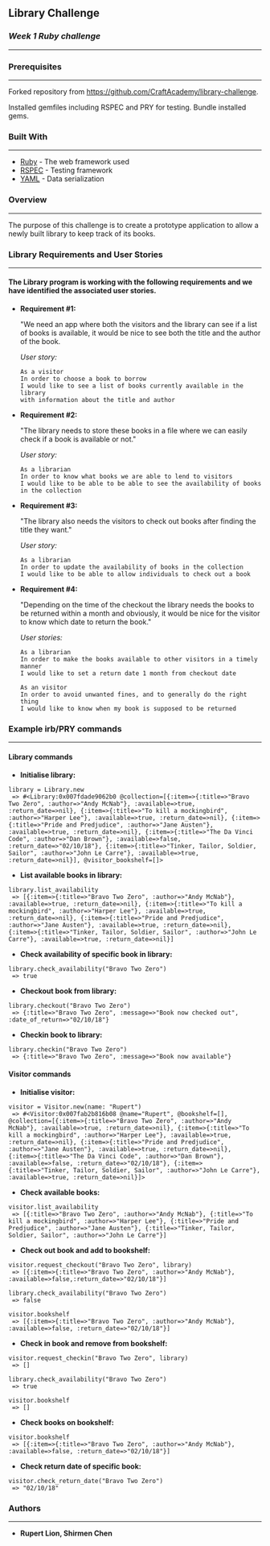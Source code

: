 ## **Library Challenge**
### *Week 1 Ruby challenge*
-------
### Prerequisites
-------
Forked repository from https://github.com/CraftAcademy/library-challenge.

Installed gemfiles including RSPEC and PRY for testing. Bundle installed gems.


### Built With
-------
* [Ruby](https://www.ruby-lang.org/en/) - The web framework used
* [RSPEC](http://rspec.info/) - Testing framework
* [YAML](http://yaml.org/) - Data serialization


### **Overview**
-------
The purpose of this challenge is to create a prototype application to allow a newly built library to keep track of its books.


### **Library Requirements and User Stories**
-------
#### The Library program is working with the following requirements and we have identified the associated user stories.

* **Requirement #1:** 

  "We need an app where both the visitors and the library can see if a list of books is available, it would be nice to see both the title and the author of the book. 

  *User story:*
  ```
  As a visitor
  In order to choose a book to borrow
  I would like to see a list of books currently available in the library
  with information about the title and author
  ```

* **Requirement #2:** 

  "The library needs to store these books in a file where we can easily check if a book is available or not." 

  *User story:*
  ```
  As a librarian
  In order to know what books we are able to lend to visitors
  I would like to be able to be able to see the availability of books in the collection
  ```

* **Requirement #3:** 

  "The library also needs the visitors to check out books after finding the title they want." 

  *User story:*
  ```
  As a librarian
  In order to update the availability of books in the collection
  I would like to be able to allow individuals to check out a book
  ```

* **Requirement #4:** 

  "Depending on the time of the checkout the library needs the books to be returned within a month and obviously, it would be nice for the visitor to know which date to return the book."

  *User stories:*
  ```
  As a librarian
  In order to make the books available to other visitors in a timely manner
  I would like to set a return date 1 month from checkout date
  ```

  ```
  As an visitor
  In order to avoid unwanted fines, and to generally do the right thing
  I would like to know when my book is supposed to be returned
  ```


### **Example irb/PRY commands**
-------
#### **Library commands**

* **Initialise library:** 
```
library = Library.new
 => #<Library:0x007fdade9062b0 @collection=[{:item=>{:title=>"Bravo Two Zero", :author=>"Andy McNab"}, :available=>true, :return_date=>nil}, {:item=>{:title=>"To kill a mockingbird", :author=>"Harper Lee"}, :available=>true, :return_date=>nil}, {:item=>{:title=>"Pride and Predjudice", :author=>"Jane Austen"}, :available=>true, :return_date=>nil}, {:item=>{:title=>"The Da Vinci Code", :author=>"Dan Brown"}, :available=>false, :return_date=>"02/10/18"}, {:item=>{:title=>"Tinker, Tailor, Soldier, Sailor", :author=>"John Le Carre"}, :available=>true, :return_date=>nil}], @visitor_bookshelf=[]> 
 ```

* **List available books in library:** 
```
library.list_availability
 => [{:item=>{:title=>"Bravo Two Zero", :author=>"Andy McNab"}, :available=>true, :return_date=>nil}, {:item=>{:title=>"To kill a mockingbird", :author=>"Harper Lee"}, :available=>true, :return_date=>nil}, {:item=>{:title=>"Pride and Predjudice", :author=>"Jane Austen"}, :available=>true, :return_date=>nil}, {:item=>{:title=>"Tinker, Tailor, Soldier, Sailor", :author=>"John Le Carre"}, :available=>true, :return_date=>nil}] 
```

* **Check availability of specific book in library:** 
```
library.check_availability("Bravo Two Zero")
 => true 
```

* **Checkout book from library:** 
```
library.checkout("Bravo Two Zero")
 => {:title=>"Bravo Two Zero", :message=>"Book now checked out", :date_of_return=>"02/10/18"} 
```

* **Checkin book to library:** 
```
library.checkin("Bravo Two Zero")
 => {:title=>"Bravo Two Zero", :message=>"Book now available"}
```

#### **Visitor commands**

* **Initialise visitor:** 
```
visitor = Visitor.new(name: "Rupert")
 => #<Visitor:0x007fab2b816b08 @name="Rupert", @bookshelf=[], @collection=[{:item=>{:title=>"Bravo Two Zero", :author=>"Andy McNab"}, :available=>true, :return_date=>nil}, {:item=>{:title=>"To kill a mockingbird", :author=>"Harper Lee"}, :available=>true, :return_date=>nil}, {:item=>{:title=>"Pride and Predjudice", :author=>"Jane Austen"}, :available=>true, :return_date=>nil}, {:item=>{:title=>"The Da Vinci Code", :author=>"Dan Brown"}, :available=>false, :return_date=>"02/10/18"}, {:item=>{:title=>"Tinker, Tailor, Soldier, Sailor", :author=>"John Le Carre"}, :available=>true, :return_date=>nil}]> 
```

* **Check available books:** 
```
visitor.list_availability
 => [{:title=>"Bravo Two Zero", :author=>"Andy McNab"}, {:title=>"To kill a mockingbird", :author=>"Harper Lee"}, {:title=>"Pride and Predjudice", :author=>"Jane Austen"}, {:title=>"Tinker, Tailor, Soldier, Sailor", :author=>"John Le Carre"}]
```

* **Check out book and add to bookshelf:** 
```
visitor.request_checkout("Bravo Two Zero", library)
 => [{:item=>{:title=>"Bravo Two Zero", :author=>"Andy McNab"}, :available=>false,:return_date=>"02/10/18"}]

library.check_availability("Bravo Two Zero")
 => false 

visitor.bookshelf
 => [{:item=>{:title=>"Bravo Two Zero", :author=>"Andy McNab"}, :available=>false, :return_date=>"02/10/18"}] 
```

* **Check in book and remove from bookshelf:** 
```
visitor.request_checkin("Bravo Two Zero", library)
 => [] 

library.check_availability("Bravo Two Zero")
 => true 

visitor.bookshelf
 => [] 
```

* **Check books on bookshelf:** 
```
visitor.bookshelf
 => [{:item=>{:title=>"Bravo Two Zero", :author=>"Andy McNab"}, :available=>false, :return_date=>"02/10/18"}] 
```

* **Check return date of specific book:** 
```
visitor.check_return_date("Bravo Two Zero")
 => "02/10/18" 
```

### **Authors**
-------
* **Rupert Lion, Shirmen Chen**